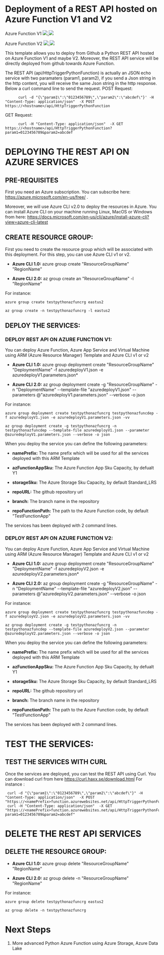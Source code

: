 # Deployment of a REST API  hosted on Azure Function V1 and V2

Azure Function V1
<a href="https://portal.azure.com/#create/Microsoft.Template/uri/https%3A%2F%2Fraw.githubusercontent.com%2Fflecoqui%2FTestPythonAzFuncARM%2Fmaster%2FAzure%2F101-function%2FazuredeployV1.json" target="_blank">
    <img src="http://azuredeploy.net/deploybutton.png"/>
</a>
<a href="http://armviz.io/#/?load=https%3A%2F%2Fraw.githubusercontent.com%2Fflecoqui%2FTestPythonAzFuncARM%2Fmaster%2FAzure%2F101-function%2FazuredeployV1.json" target="_blank">
    <img src="http://armviz.io/visualizebutton.png"/>
</a>

Azure Function V2
<a href="https://portal.azure.com/#create/Microsoft.Template/uri/https%3A%2F%2Fraw.githubusercontent.com%2Fflecoqui%2FTestPythonAzFuncARM%2Fmaster%2FAzure%2F101-function%2FazuredeployV2.json" target="_blank">
    <img src="http://azuredeploy.net/deploybutton.png"/>
</a>
<a href="http://armviz.io/#/?load=https%3A%2F%2Fraw.githubusercontent.com%2Fflecoqui%2FTestPythonAzFuncARM%2Fmaster%2FAzure%2F101-function%2FazuredeployV2.json" target="_blank">
    <img src="http://armviz.io/visualizebutton.png"/>
</a>

This template allows you to deploy from Github a Python REST API hosted on Azure Function V1 and maybe V2. Moreover, the REST API service will be directly deployed from github towards Azure Function.

The REST API (api/HttpTriggerPythonFunction) is actually an JSON echo service with two paramaters (param1, param2), if you send a Json string in the http content, you will receive the same Json string in the http response.
Below a curl command line to send the request.
POST Request:


          curl -d "{\"param1\":\"0123456789\",\"param2\":\"abcdef\"}' -H "Content-Type: application/json"  -X POST   https://<hostname>/api/HttpTriggerPythonFunction


GET Request:


          curl -H "Content-Type: application/json"  -X GET   https://<hostname>/api/HttpTriggerPythonFunction?param1=0123456789&param2=abcdef




# DEPLOYING THE REST API ON AZURE SERVICES

## PRE-REQUISITES
First you need an Azure subscription.
You can subscribe here:  https://azure.microsoft.com/en-us/free/ . </p>
Moreover, we will use Azure CLI v2.0 to deploy the resources in Azure.
You can install Azure CLI on your machine running Linux, MacOS or Windows from here: https://docs.microsoft.com/en-us/cli/azure/install-azure-cli?view=azure-cli-latest 



## CREATE RESOURCE GROUP:
First you need to create the resource group which will be associated with this deployment. For this step, you can use Azure CLI v1 or v2.

* **Azure CLI 1.0:** azure group create "ResourceGroupName" "RegionName"

* **Azure CLI 2.0:** az group create an "ResourceGroupName" -l "RegionName"

For instance:

    azure group create testpythonazfuncrg eastus2

    az group create -n testpythonazfuncrg -l eastus2

## DEPLOY THE SERVICES:

### DEPLOY REST API ON AZURE FUNCTION V1:
You can deploy Azure Function, Azure App Service and Virtual Machine using ARM (Azure Resource Manager) Template and Azure CLI v1 or v2

* **Azure CLI 1.0:** azure group deployment create "ResourceGroupName" "DeploymentName"  -f azuredeployV1.json -e azuredeployV1.parameters.json*

* **Azure CLI 2.0:** az group deployment create -g "ResourceGroupName" -n "DeploymentName" --template-file "azuredeployV1.json" --parameters @"azuredeployV1.parameters.json"  --verbose -o json

For instance:

    azure group deployment create testpythonazfuncrg testpythonazfuncdep -f azuredeployV1.json -e azuredeployV1.parameters.json -vv

    az group deployment create -g testpythonazfuncrg -n testpythonazfuncdep --template-file azuredeployV1.json --parameter @azuredeployV1.parameters.json --verbose -o json


When you deploy the service you can define the following parameters:</p>
* **namePrefix:** The name prefix which will be used for all the services deployed with this ARM Template</p>
* **azFunctionAppSku:** The Azure Function App Sku Capacity, by defualt Y1</p>
* **storageSku:** The Azure Storage Sku Capacity, by default Standard_LRS</p>
* **repoURL:** The github repository url</p>
* **branch:** The branch name in the repository</p>
* **repoFunctionPath:** The path to the Azure Function code, by default "TestFunctionApp"</p>


The services has been deployed with 2 command lines.

### DEPLOY REST API ON AZURE FUNCTION V2:
You can deploy Azure Function, Azure App Service and Virtual Machine using ARM (Azure Resource Manager) Template and Azure CLI v1 or v2

* **Azure CLI 1.0:** azure group deployment create "ResourceGroupName" "DeploymentName"  -f azuredeployV2.json -e azuredeployV2.parameters.json*

* **Azure CLI 2.0:** az group deployment create -g "ResourceGroupName" -n "DeploymentName" --template-file "azuredeployV2.json" --parameters @"azuredeployV2.parameters.json"  --verbose -o json

For instance:

    azure group deployment create testpythonazfuncrg testpythonazfuncdep -f azuredeployV2.json -e azuredeployV2.parameters.json -vv

    az group deployment create -g testpythonazfuncrg -n testpythonazfuncdep --template-file azuredeployV2.json --parameter @azuredeployV2.parameters.json --verbose -o json


When you deploy the service you can define the following parameters:</p>
* **namePrefix:** The name prefix which will be used for all the services deployed with this ARM Template</p>
* **azFunctionAppSku:** The Azure Function App Sku Capacity, by defualt Y1</p>
* **storageSku:** The Azure Storage Sku Capacity, by default Standard_LRS</p>
* **repoURL:** The github repository url</p>
* **branch:** The branch name in the repository</p>
* **repoFunctionPath:** The path to the Azure Function code, by default "TestFunctionApp"</p>


The services has been deployed with 2 command lines.

# TEST THE SERVICES:

## TEST THE SERVICES WITH CURL
Once the services are deployed, you can test the REST API using Curl. You can download curl from here https://curl.haxx.se/download.html 
For instance :

     curl -d "{\"param1\":\"0123456789\",\"param2\":\"abcdef\"}" -H "Content-Type: application/json"  -X POST   "https://<namePrefix>function.azurewebsites.net/api/HttpTriggerPythonFunction"
     curl -H "Content-Type: application/json"  -X GET   "https://<namePrefix>function.azurewebsites.net/api/HttpTriggerPythonFunction?param1=0123456789&param2=abcdef"

</p>


# DELETE THE REST API SERVICES 


## DELETE THE RESOURCE GROUP:

* **Azure CLI 1.0:**      azure group delete "ResourceGroupName" "RegionName"

* **Azure CLI 2.0:**  az group delete -n "ResourceGroupName" "RegionName"

For instance:

    azure group delete testpythonazfuncrg eastus2

    az group delete -n testpythonazfuncrg 





# Next Steps

1. More advanced Python Azure Function using Azure Storage, Azure Data Lake  
